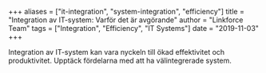 +++
aliases = ["it-integration", "system-integration", "efficiency"]
title = "Integration av IT-system: Varför det är avgörande"
author = "Linkforce Team"
tags = ["Integration", "Efficiency", "IT Systems"]
date = "2019-11-03"
+++


Integration av IT-system kan vara nyckeln till ökad effektivitet och produktivitet. Upptäck fördelarna med att ha välintegrerade system.
